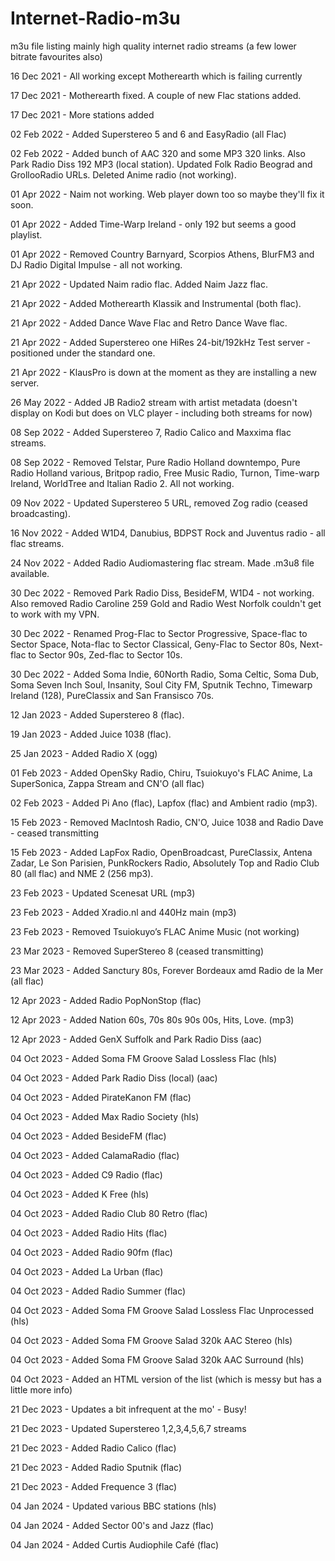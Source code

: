 # Internet-Radio-m3u
m3u file listing mainly high quality internet radio streams (a few lower bitrate favourites also)

16 Dec 2021 - All working except Motherearth which is failing currently

17 Dec 2021 - Motherearth fixed. A couple of new Flac stations added.

17 Dec 2021 - More stations added 

02 Feb 2022 - Added Superstereo 5 and 6 and EasyRadio (all Flac)

02 Feb 2022 - Added bunch of AAC 320 and some MP3 320 links. Also Park Radio Diss 192 MP3 (local station). Updated Folk Radio Beograd and GrollooRadio URLs. Deleted Anime radio (not working).

01 Apr 2022 - Naim not working. Web player down too so maybe they'll fix it soon.

01 Apr 2022 - Added Time-Warp Ireland - only 192 but seems a good playlist.

01 Apr 2022 - Removed Country Barnyard, Scorpios Athens, BlurFM3 and DJ Radio Digital Impulse - all not working.

21 Apr 2022 - Updated Naim radio flac. Added Naim Jazz flac.

21 Apr 2022 - Added Motherearth Klassik and Instrumental (both flac).

21 Apr 2022 - Added Dance Wave Flac and Retro Dance Wave flac.

21 Apr 2022 - Added Superstereo one HiRes 24-bit/192kHz Test server - positioned under the standard one.

21 Apr 2022 - KlausPro is down at the moment as they are installing a new server.

26 May 2022 - Added JB Radio2 stream with artist metadata (doesn't display on Kodi but does on VLC player - including both streams for now)

08 Sep 2022 - Added Superstereo 7, Radio Calico and Maxxima flac streams.

08 Sep 2022 - Removed Telstar, Pure Radio Holland downtempo, Pure Radio Holland various, Britpop radio, Free Music Radio, Turnon, Time-warp Ireland, WorldTree  and Italian Radio 2. All not working.

09 Nov 2022 - Updated Superstereo 5 URL, removed Zog radio (ceased broadcasting).

16 Nov 2022 - Added W1D4, Danubius, BDPST Rock and Juventus radio - all flac streams.

24 Nov 2022 - Added Radio Audiomastering flac stream. Made .m3u8 file available.

30 Dec 2022 - Removed Park Radio Diss, BesideFM, W1D4 - not working. Also removed Radio Caroline 259 Gold and Radio West Norfolk couldn't get to work with my VPN.  

30 Dec 2022 - Renamed Prog-Flac to Sector Progressive, Space-flac to Sector Space, Nota-flac to Sector Classical, Geny-Flac to Sector 80s, Next-flac to Sector 90s, Zed-flac to Sector 10s.

30 Dec 2022 - Added Soma Indie, 60North Radio, Soma Celtic, Soma Dub, Soma Seven Inch Soul, Insanity, Soul City FM, Sputnik Techno, Timewarp Ireland (128), PureClassix and San Fransisco 70s.

12 Jan 2023 - Added Superstereo 8 (flac).

19 Jan 2023 - Added Juice 1038 (flac).

25 Jan 2023 - Added Radio X (ogg)

01 Feb 2023 - Added OpenSky Radio, Chiru, Tsuiokuyo's FLAC Anime, La SuperSonica, Zappa Stream and CN'O (all flac)

02 Feb 2023 - Added Pi Ano (flac), Lapfox (flac) and Ambient radio (mp3).

15 Feb 2023 - Removed MacIntosh Radio, CN'O, Juice 1038 and Radio Dave - ceased transmitting

15 Feb 2023 - Added LapFox Radio, OpenBroadcast, PureClassix, Antena Zadar, Le Son Parisien, PunkRockers Radio, Absolutely Top and Radio Club 80 (all flac) and NME 2 (256 mp3).

23 Feb 2023 - Updated Scenesat URL (mp3)

23 Feb 2023 - Added Xradio.nl and 440Hz main (mp3)

23 Feb 2023 - Removed Tsuiokuyo’s FLAC Anime Music (not working)

23 Mar 2023 - Removed SuperStereo 8 (ceased transmitting)

23 Mar 2023 - Added Sanctury 80s, Forever Bordeaux amd Radio de la Mer (all flac)

12 Apr 2023 - Added Radio PopNonStop (flac)

12 Apr 2023 - Added Nation 60s, 70s 80s 90s 00s, Hits, Love. (mp3)

12 Apr 2023 - Added GenX Suffolk and Park Radio Diss (aac)

04 Oct 2023 - Added Soma FM Groove Salad Lossless Flac (hls)

04 Oct 2023 - Added Park Radio Diss (local) (aac)

04 Oct 2023 - Added PirateKanon FM (flac)

04 Oct 2023 - Added Max Radio Society (hls)

04 Oct 2023 - Added BesideFM (flac)

04 Oct 2023 - Added CalamaRadio (flac)

04 Oct 2023 - Added C9 Radio (flac)

04 Oct 2023 - Added K Free (hls)

04 Oct 2023 - Added Radio Club 80 Retro (flac)

04 Oct 2023 - Added Radio Hits (flac)

04 Oct 2023 - Added Radio 90fm (flac)

04 Oct 2023 - Added La Urban (flac)

04 Oct 2023 - Added Radio Summer (flac)

04 Oct 2023 - Added Soma FM Groove Salad Lossless Flac Unprocessed (hls)

04 Oct 2023 - Added Soma FM Groove Salad 320k AAC Stereo (hls)

04 Oct 2023 - Added Soma FM Groove Salad 320k AAC Surround (hls)

04 Oct 2023 - Added an HTML version of the list (which is messy but has a little more info)

21 Dec 2023 - Updates a bit infrequent at the mo' - Busy!

21 Dec 2023 - Updated Superstereo 1,2,3,4,5,6,7 streams 

21 Dec 2023 - Added Radio Calico (flac)

21 Dec 2023 - Added Radio Sputnik (flac)

21 Dec 2023 - Added Frequence 3 (flac)

04 Jan 2024 - Updated various BBC stations (hls)

04 Jan 2024 - Added Sector 00's and Jazz (flac)

04 Jan 2024 - Added Curtis Audiophile Café (flac)
